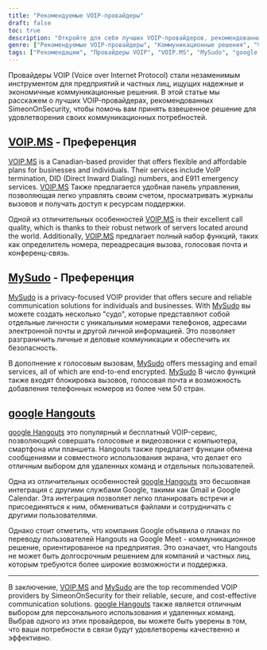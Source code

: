 ```yaml
---
title: "Рекомендуемые VOIP-провайдеры"
draft: false
toc: true
description: "Откройте для себя лучших VOIP-провайдеров, рекомендованных SimeonOnSecurity. Получите надежные и безопасные коммуникационные решения для личных и деловых нужд с помощью VOIP.MS и MySudo, которые являются наиболее предпочтительными. Кроме того, оставайтесь на связи с друзьями и близкими с помощью Google Hangouts."
genre: ["Рекомендуемые VOIP-провайдеры", "Коммуникационные решения", "VOIP.MS", "MySudo", "google Hangouts", "Передача голоса по IP", "Деловое общение", "Безопасная связь", "Экономически эффективная связь"]
tags: ["Рекомендации", "Провайдеры VOIP", "VOIP.MS", "MySudo", "google Hangouts", "Передача голоса по IP", "Деловое общение", "Безопасная связь", "Экономически эффективная связь", "Коммуникационные решения", "Надежная связь", "Ориентированные на конфиденциальность", "Комплексное шифрование", "Качество звонков", "Определитель номера", "Переадресация вызова", "Голосовая почта", "Конференц-связь", "Передача сообщений", "Услуги электронной почты", "Блокировка вызовов", "Удаленные команды", "Интеграция", "Сервисы Google"]
---
```


Провайдеры VOIP (Voice over Internet Protocol) стали незаменимым инструментом для предприятий и частных лиц, ищущих надежные и экономичные коммуникационные решения. В этой статье мы расскажем о лучших VOIP-провайдерах, рекомендованных SimeonOnSecurity, чтобы помочь вам принять взвешенное решение для удовлетворения своих коммуникационных потребностей.

## [VOIP.MS](https://voip.ms) - **Преференция**

[VOIP.MS](https://voip.ms) is a Canadian-based provider that offers flexible and affordable plans for businesses and individuals. Their services include VoIP termination, DID (Direct Inward Dialing) numbers, and E911 emergency services. [VOIP.MS](https://voip.ms) Также предлагается удобная панель управления, позволяющая легко управлять своим счетом, просматривать журналы вызовов и получать доступ к ресурсам поддержки.

Одной из отличительных особенностей [VOIP.MS](https://voip.ms) is their excellent call quality, which is thanks to their robust network of servers located around the world. Additionally, [VOIP.MS](https://voip.ms) предлагает полный набор функций, таких как определитель номера, переадресация вызова, голосовая почта и конференц-связь.

## [MySudo](https://mysudo.com/) - **Преференция**

[MySudo](https://mysudo.com/) is a privacy-focused VOIP provider that offers secure and reliable communication solutions for individuals and businesses. With [MySudo](https://mysudo.com/) вы можете создать несколько "судо", которые представляют собой отдельные личности с уникальными номерами телефонов, адресами электронной почты и другой личной информацией. Это позволяет разграничить личные и деловые коммуникации и обеспечить их безопасность.

В дополнение к голосовым вызовам, [MySudo](https://mysudo.com/) offers messaging and email services, all of which are end-to-end encrypted. [MySudo](https://mysudo.com/) В число функций также входят блокировка вызовов, голосовая почта и возможность добавления телефонных номеров из более чем 50 стран.

## [google Hangouts](https://hangouts.google.com)

[google Hangouts](https://hangouts.google.com) это популярный и бесплатный VOIP-сервис, позволяющий совершать голосовые и видеозвонки с компьютера, смартфона или планшета. Hangouts также предлагает функции обмена сообщениями и совместного использования экрана, что делает его отличным выбором для удаленных команд и отдельных пользователей.

Одна из отличительных особенностей [google Hangouts](https://hangouts.google.com) это бесшовная интеграция с другими службами Google, такими как Gmail и Google Calendar. Эта интеграция позволяет легко планировать встречи и присоединяться к ним, обмениваться файлами и сотрудничать с другими пользователями.

Однако стоит отметить, что компания Google объявила о планах по переводу пользователей Hangouts на Google Meet - коммуникационное решение, ориентированное на предприятия. Это означает, что Hangouts не может быть долгосрочным решением для компаний и частных лиц, которым требуются более широкие возможности и поддержка.

____

В заключение, [VOIP.MS](https://voip.ms) and [MySudo](https://mysudo.com/) are the top recommended VOIP providers by SimeonOnSecurity for their reliable, secure, and cost-effective communication solutions. [google Hangouts](https://hangouts.google.com) также является отличным выбором для персонального использования и удаленных команд. Выбрав одного из этих провайдеров, вы можете быть уверены в том, что ваши потребности в связи будут удовлетворены качественно и эффективно.
